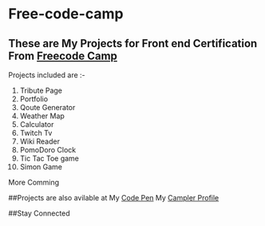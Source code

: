 # Free-code-camp

## These are My Projects for Front end Certification From <a href="http://freecodecamp.com">Freecode Camp</a>

Projects included are :-

<ol>
<li>Tribute Page</li>
<li>Portfolio</li>
<li>Qoute Generator</li>
<li>Weather Map</li>
<li>Calculator</li>
<li>Twitch Tv</li>
<li>Wiki Reader</li>
<li>PomoDoro Clock</li>
<li>Tic Tac Toe game</li>
<li>Simon Game</li>
</ol>
More Comming

##Projects are also avilable at My <a href="http://codepen.io/Sahil624">Code Pen</a>
My <a href="http://freecodecamp.com/Sahil624">Campler Profile</a>

##Stay Connected
